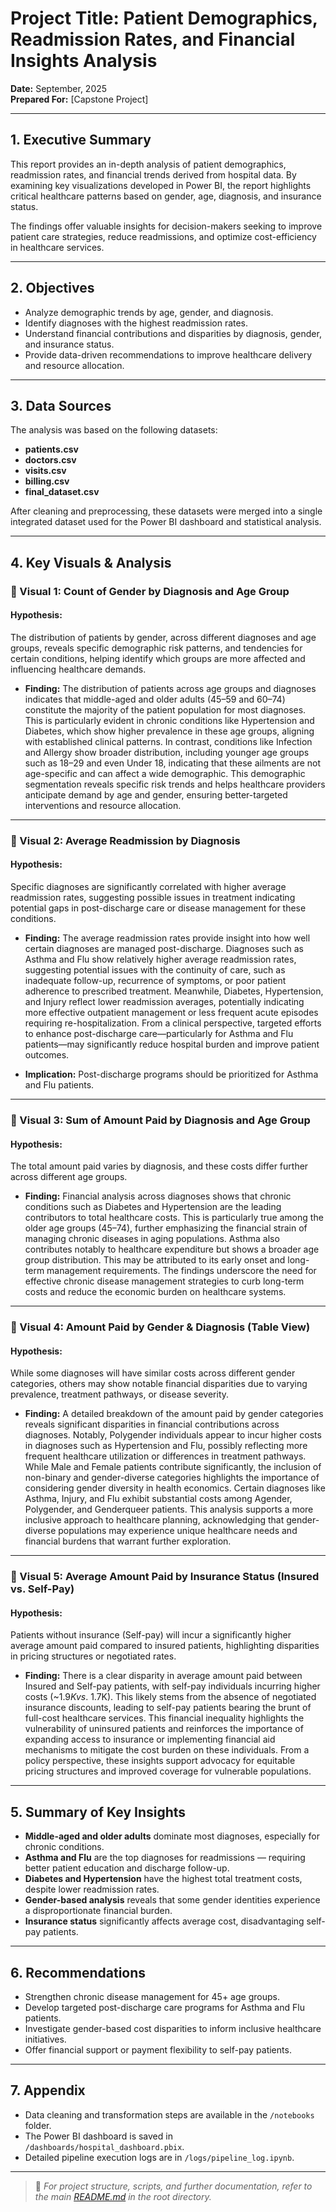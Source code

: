 # Project Title: Patient Demographics, Readmission Rates, and Financial Insights Analysis

**Date:** September, 2025  
**Prepared For:** [Capstone Project]

---

## 1. Executive Summary

This report provides an in-depth analysis of patient demographics, readmission rates, and financial trends derived from hospital data. By examining key visualizations developed in Power BI, the report highlights critical healthcare patterns based on gender, age, diagnosis, and insurance status.

The findings offer valuable insights for decision-makers seeking to improve patient care strategies, reduce readmissions, and optimize cost-efficiency in healthcare services.

---

## 2. Objectives

- Analyze demographic trends by age, gender, and diagnosis.
- Identify diagnoses with the highest readmission rates.
- Understand financial contributions and disparities by diagnosis, gender, and insurance status.
- Provide data-driven recommendations to improve healthcare delivery and resource allocation.

---

## 3. Data Sources

The analysis was based on the following datasets:
- **patients.csv**
- **doctors.csv**
- **visits.csv**
- **billing.csv**
- **final_dataset.csv**


After cleaning and preprocessing, these datasets were merged into a single integrated dataset used for the Power BI dashboard and statistical analysis.

---

## 4. Key Visuals & Analysis

### 🔹 Visual 1: Count of Gender by Diagnosis and Age Group

#### **Hypothesis:** 
The distribution of patients by gender, across different diagnoses and age groups, reveals specific demographic risk patterns, and tendencies for certain conditions, helping identify which groups are more affected and influencing healthcare demands.

- **Finding:** 
The distribution of patients across age groups and diagnoses indicates that middle-aged and older adults (45–59 and 60–74) constitute the majority of the patient population for most diagnoses. This is particularly evident in chronic conditions like Hypertension and Diabetes, which show higher prevalence in these age groups, aligning with established clinical patterns.
In contrast, conditions like Infection and Allergy show broader distribution, including younger age groups such as 18–29 and even Under 18, indicating that these ailments are not age-specific and can affect a wide demographic.
This demographic segmentation reveals specific risk trends and helps healthcare providers anticipate demand by age and gender, ensuring better-targeted interventions and resource allocation.


---

### 🔹 Visual 2: Average Readmission by Diagnosis

#### **Hypothesis:** 
Specific diagnoses are significantly correlated with higher average readmission rates, suggesting possible issues in treatment indicating potential gaps in post-discharge care or disease management for these conditions.

- **Finding:** The average readmission rates provide insight into how well certain diagnoses are managed post-discharge. Diagnoses such as Asthma and Flu show relatively higher average readmission rates, suggesting potential issues with the continuity of care, such as inadequate follow-up, recurrence of symptoms, or poor patient adherence to prescribed treatment.
Meanwhile, Diabetes, Hypertension, and Injury reflect lower readmission averages, potentially indicating more effective outpatient management or less frequent acute episodes requiring re-hospitalization.
From a clinical perspective, targeted efforts to enhance post-discharge care—particularly for Asthma and Flu patients—may significantly reduce hospital burden and improve patient outcomes.

- **Implication:** Post-discharge programs should be prioritized for Asthma and Flu patients.

---

### 🔹 Visual 3: Sum of Amount Paid by Diagnosis and Age Group

#### **Hypothesis:** 
The total amount paid varies by diagnosis, and these costs differ further across different age groups.


- **Finding:** 
Financial analysis across diagnoses shows that chronic conditions such as Diabetes and Hypertension are the leading contributors to total healthcare costs. This is particularly true among the older age groups (45–74), further emphasizing the financial strain of managing chronic diseases in aging populations.
Asthma also contributes notably to healthcare expenditure but shows a broader age group distribution. This may be attributed to its early onset and long-term management requirements.
The findings underscore the need for effective chronic disease management strategies to curb long-term costs and reduce the economic burden on healthcare systems.

---

### 🔹 Visual 4: Amount Paid by Gender & Diagnosis (Table View)

#### **Hypothesis:**
While some diagnoses will have similar costs across different gender categories, others may show notable financial disparities due to varying prevalence, treatment pathways, or disease severity.


- **Finding:** 
A detailed breakdown of the amount paid by gender categories reveals significant disparities in financial contributions across diagnoses. Notably, Polygender individuals appear to incur higher costs in diagnoses such as Hypertension and Flu, possibly reflecting more frequent healthcare utilization or differences in treatment pathways.
While Male and Female patients contribute significantly, the inclusion of non-binary and gender-diverse categories highlights the importance of considering gender diversity in health economics. Certain diagnoses like Asthma, Injury, and Flu exhibit substantial costs among Agender, Polygender, and Genderqueer patients.
This analysis supports a more inclusive approach to healthcare planning, acknowledging that gender-diverse populations may experience unique healthcare needs and financial burdens that warrant further exploration.


---

### 🔹 Visual 5: Average Amount Paid by Insurance Status (Insured vs. Self-Pay)

#### **Hypothesis:**
Patients without insurance (Self-pay) will incur a significantly higher average amount paid compared to insured patients, highlighting disparities in pricing structures or negotiated rates.

- **Finding:** 
There is a clear disparity in average amount paid between Insured and Self-pay patients, with self-pay individuals incurring higher costs (~$1.9K vs. ~$1.7K). This likely stems from the absence of negotiated insurance discounts, leading to self-pay patients bearing the brunt of full-cost healthcare services.
This financial inequality highlights the vulnerability of uninsured patients and reinforces the importance of expanding access to insurance or implementing financial aid mechanisms to mitigate the cost burden on these individuals.
From a policy perspective, these insights support advocacy for equitable pricing structures and improved coverage for vulnerable populations.


---

## 5. Summary of Key Insights

- **Middle-aged and older adults** dominate most diagnoses, especially for chronic conditions.
- **Asthma and Flu** are the top diagnoses for readmissions — requiring better patient education and discharge follow-up.
- **Diabetes and Hypertension** have the highest total treatment costs, despite lower readmission rates.
- **Gender-based analysis** reveals that some gender identities experience a disproportionate financial burden.
- **Insurance status** significantly affects average cost, disadvantaging self-pay patients.

---

## 6. Recommendations

- Strengthen chronic disease management for 45+ age groups.
- Develop targeted post-discharge care programs for Asthma and Flu patients.
- Investigate gender-based cost disparities to inform inclusive healthcare initiatives.
- Offer financial support or payment flexibility to self-pay patients.

---

## 7. Appendix

- Data cleaning and transformation steps are available in the `/notebooks` folder.
- The Power BI dashboard is saved in `/dashboards/hospital_dashboard.pbix`.
- Detailed pipeline execution logs are in `/logs/pipeline_log.ipynb`.

---

> 📄 _For project structure, scripts, and further documentation, refer to the main [README.md](../README.md) in the root directory._

